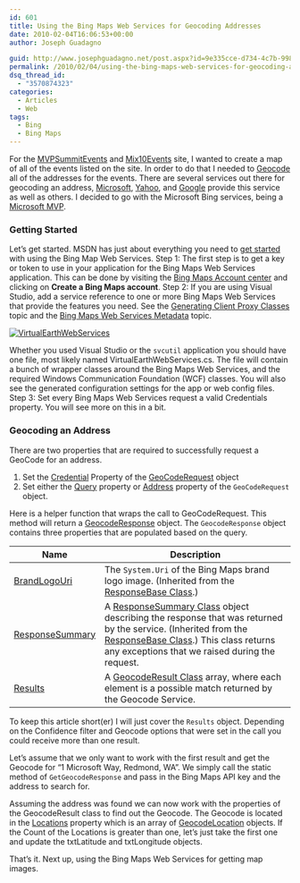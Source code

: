 ```yaml
---
id: 601
title: Using the Bing Maps Web Services for Geocoding Addresses
date: 2010-02-04T16:06:53+00:00
author: Joseph Guadagno

guid: http://www.josephguadagno.net/post.aspx?id=9e335cce-d734-4c7b-9980-363f5379a152
permalink: /2010/02/04/using-the-bing-maps-web-services-for-geocoding-addresses/
dsq_thread_id:
  - "3570874323"
categories:
  - Articles
  - Web
tags:
  - Bing
  - Bing Maps
---
```

For the [MVPSummitEvents](http://www.mvpsummitevents.com/) and [Mix10Events](http://www.visitmixevents.info) site, I wanted to create a map of all of the events listed on the site. In order to do that I needed to [Geocode](http://en.wikipedia.org/wiki/Geocoding) all of the addresses for the events.  There are several services out there for geocoding an address, [Microsoft](http://msdn.microsoft.com/en-us/library/cc966793.aspx), [Yahoo](http://developer.yahoo.com/maps/rest/V1/geocode.html), and [Google](http://code.google.com/apis/maps/documentation/geocoding/) provide this service as well as others.  I decided to go with the Microsoft Bing services, being a [Microsoft MVP](https://mvp.support.microsoft.com/profile=4C0083AE-C0DE-4F05-A179-D9072AF2EA2B).

### Getting Started

Let’s get started. MSDN has just about everything you need to [get started](http://msdn.microsoft.com/en-us/library/cc966926.aspx) with using the Bing Map Web Services. Step 1: The first step is to get a key or token to use in your application for the Bing Maps Web Services application. This can be done by visiting the [Bing Maps Account center](https://www.bingmapsportal.com) and clicking on **Create a Bing Maps account**. Step 2: If you are using Visual Studio, add a service reference to one or more Bing Maps Web Services that provide the features you need. See the [Generating Client Proxy Classes](http://msdn.microsoft.com/en-us/library/cc980833.aspx) topic and the [Bing Maps Web Services Metadata](http://msdn.microsoft.com/en-us/library/cc966738.aspx) topic. 

[![VirtualEarthWebServices](https://www.josephguadagno.net/wp-content/uploads/2015/03/VirtualEarthWebServices_thumb.png "VirtualEarthWebServices")](https://www.josephguadagno.net/wp-content/uploads/2015/03/VirtualEarthWebServices.png)

Whether you used Visual Studio or the `svcutil` application you should have one file, most likely named VirtualEarthWebServices.cs. The file will contain a bunch of wrapper classes around the Bing Maps Web Services, and the required Windows Communication Foundation (WCF) classes. You will also see the generated configuration settings for the app or web config files. Step 3: Set every Bing Maps Web Services request a valid Credentials property. You will see more on this in a bit.

### Geocoding an Address

There are two properties that are required to successfully request a GeoCode for an address.

1. Set the [Credential](http://msdn.microsoft.com/en-us/library/cc966923.aspx) Property of the [GeoCodeRequest](http://msdn.microsoft.com/en-us/library/cc980924.aspx) object
2. Set either the [Query](http://msdn.microsoft.com/en-us/library/cc981130.aspx) property or [Address](http://msdn.microsoft.com/en-us/library/cc966788.aspx) property of the `GeoCodeRequest` object.

Here is a helper function that wraps the call to GeoCodeRequest. This method will return a [GeocodeResponse](http://msdn.microsoft.com/en-us/library/cc980928.aspx) object. The `GeocodeResponse` object contains three properties that are populated based on the query.

|Name|Description|
|--- |--- |
|[BrandLogoUri](http://msdn.microsoft.com/en-us/library/ee692183.aspx)|The `System.Uri` of the Bing Maps brand logo image. (Inherited from the [ResponseBase Class](http://msdn.microsoft.com/en-us/library/cc981076.aspx).)|
|[ResponseSummary](http://msdn.microsoft.com/en-us/library/cc980964.aspx)|A [ResponseSummary Class](http://msdn.microsoft.com/en-us/library/cc980902.aspx) object describing the response that was returned by the service. (Inherited from the [ResponseBase Class](http://msdn.microsoft.com/en-us/library/cc981076.aspx).) This class returns any exceptions that we raised during the request.|
|[Results](http://msdn.microsoft.com/en-us/library/cc980800.aspx)|A [GeocodeResult Class](http://msdn.microsoft.com/en-us/library/cc980950.aspx) array, where each element is a possible match returned by the Geocode Service.|

To keep this article short(er) I will just cover the `Results` object. Depending on the Confidence filter and Geocode options that were set in the call you could receive more than one result.

Let’s assume that we only want to work with the first result and get the Geocode for “1 Microsoft Way, Redmond, WA”. We simply call the static method of `GetGeocodeResponse` and pass in the Bing Maps API key and the address to search for.

Assuming the address was found we can now work with the properties of the GeocodeResult class to find out the Geocode.  The Geocode is located in the [Locations](http://msdn.microsoft.com/en-us/library/cc966919.aspx) property which is an array of [GeocodeLocation](http://msdn.microsoft.com/en-us/library/cc966778.aspx) objects. If the Count of the Locations is greater than one, let’s just take the first one and update the txtLatitude and txtLongitude objects.

That’s it. Next up, using the Bing Maps Web Services for getting map images.